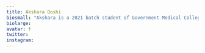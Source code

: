 ```yaml
---
title: Akshara Doshi
biosmall: "Akshara is a 2021 batch student of Government Medical College, Ratlam"
biolarge:
avatar: f
twitter:
instagram:
---
```


